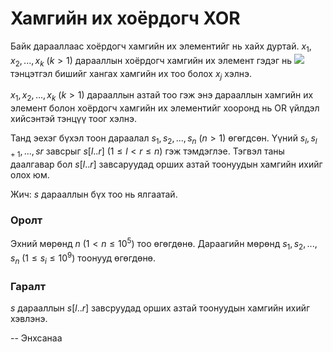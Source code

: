 Хамгийн их хоёрдогч XOR
=======================

Байк дарааллаас хоёрдогч хамгийн их элементийг нь хайх дуртай.
$x_1, x_2, ..., x_k$ ($k > 1$) дарааллын хоёрдогч хамгийн их элемент гэдэг нь
![][1] тэнцэтгэл бишийг хангах хамгийн их тоо болох $x_j$ хэлнэ.

$x_1, x_2, ..., x_k$ ($k > 1$) дарааллын азтай тоо гэж энэ дарааллын хамгийн их
элемент болон хоёрдогч хамгийн их элементийг хооронд нь OR үйлдэл хийсэнтэй
тэнцүү тоог хэлнэ.

Танд эехэг бүхэл тоон дараалал $s_1, s_2, ..., s_n$ ($n > 1$) өгөгдсөн. Үүний
$s_l, s_{l + 1}, ..., sr$ завсрыг $s[l..r]$ ($1 ≤ l < r ≤ n$) гэж тэмдэглэе.
Тэгвэл таны даалгавар бол $s[l..r]$ завсаруудад орших азтай тоонуудын хамгийн
ихийг олох юм.

Жич: $s$ дарааллын бүх тоо нь ялгаатай.


### Оролт
Эхний мөрөнд $n$ ($1 < n ≤ 10^5$) тоо өгөгдөнө. Дараагийн мөрөнд
$s_1, s_2, ..., s_n$ ($1 ≤ s_i ≤ 10^9$) тоонууд өгөгдөнө.


### Гаралт
$s$ дарааллын $s[l..r]$ завсруудад орших азтай тоонуудын хамгийн ихийг хэвлэнэ.

  [1]: http://espresso.codeforces.com/41e9a774451aa769280692592b29103e0a6ecf97.png

-- Энхсанаа
